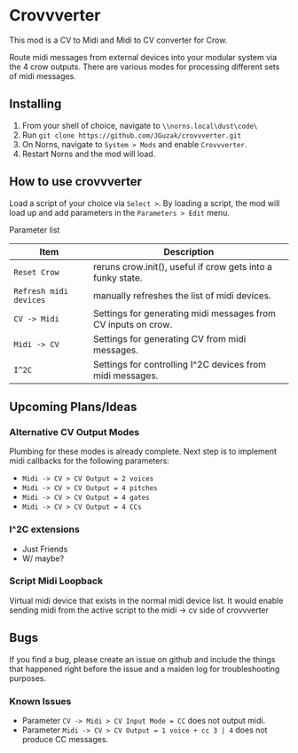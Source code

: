 # Crovvverter

This mod is a CV to Midi and Midi to CV converter for Crow.

Route midi messages from external devices into your modular system via the 4 crow outputs. There are various modes for processing different sets of midi messages.

## Installing

1. From your shell of choice, navigate to `\\norns.local\dust\code\`
2. Run `git clone https://github.com/JGuzak/crovvverter.git`
3. On Norns, navigate to `System > Mods` and enable `Crovvverter`.
4. Restart Norns and the mod will load.

## How to use crovvverter

Load a script of your choice via `Select >`. By loading a script, the mod will load up and add parameters in the `Parameters > Edit` menu.

Parameter list

| Item | Description |
| ---- | ----------- |
| `Reset Crow` | reruns crow.init(), useful if crow gets into a funky state. |
| `Refresh midi devices` | manually refreshes the list of midi devices. |
| `CV -> Midi` | Settings for generating midi messages from CV inputs on crow. |
| `Midi -> CV` | Settings for generating CV from midi messages. |
| `I^2C` | Settings for controlling I^2C devices from midi messages. |

## Upcoming Plans/Ideas

### Alternative CV Output Modes

Plumbing for these modes is already complete. Next step is to implement midi callbacks for the following parameters:

* `Midi -> CV > CV Output = 2 voices`
* `Midi -> CV > CV Output = 4 pitches`
* `Midi -> CV > CV Output = 4 gates`
* `Midi -> CV > CV Output = 4 CCs`

### I^2C extensions

* Just Friends
* W/ maybe?

### Script Midi Loopback

Virtual midi device that exists in the normal midi device list. It would enable sending midi from the active script to the midi -> cv side of crovvverter

## Bugs

If you find a bug, please create an issue on github and include the things that happened right before the issue and a maiden log for troubleshooting purposes.

### Known Issues

* Parameter `CV -> Midi > CV Input Mode = CC` does not output midi.
* Parameter `Midi -> CV > CV Output = 1 voice + cc 3 | 4` does not produce CC messages.
